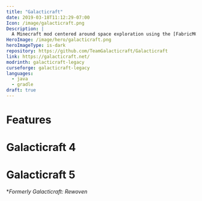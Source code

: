 ```yaml
---
title: "Galacticraft"
date: 2019-03-18T11:12:29-07:00
Icon: /image/galacticraft.png
Description: |
  A Minecraft mod centered around space exploration using the [FabricMC](https://fabricmc.net/) modding framework.
HeroImage: /image/hero/galacticraft.png
heroImageType: is-dark
repository: https://github.com/TeamGalacticraft/Galacticraft
link: https://galacticraft.net/
modrinth: galacticraft-legacy
curseforge: galacticraft-legacy
languages:
  - java
  - gradle
draft: true
---
```


# Features


# Galacticraft 4


# Galacticraft 5
**Formerly Galacticraft: Rewoven*

